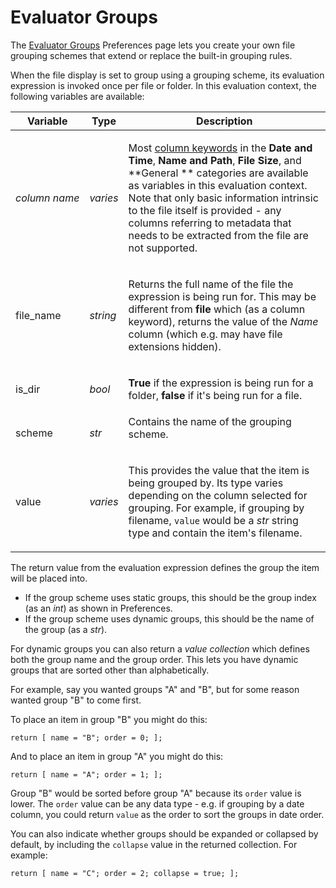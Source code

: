 # Evaluator Groups

The [Evaluator Groups](/Manual/preferences/preferences_categories/file_display_columns/evaluator_groups.md) Preferences page lets you create your own file grouping schemes that extend or replace the built-in grouping rules.

When the file display is set to group using a grouping scheme, its evaluation expression is invoked once per file or folder. In this evaluation context, the following variables are available:

<table>
<thead><tr><th>
Variable</th><th>
Type</th><th>
Description
</th></tr></thead><tbody><tr><td>

<nobr>*column name*</nobr></td><td>

*varies*</td><td>

Most [column keywords](/Manual/reference/metadata_keywords/keywords_for_columns.md) in the **Date and Time**, **Name and Path**, **File Size**, and *\*General *\* categories are available as variables in this evaluation context. Note that only basic information intrinsic to the file itself is provided - any columns referring to metadata that needs to be extracted from the file are not supported.
</td></tr><tr><td>
file_name</td><td>

*string*</td><td>

Returns the full name of the file the expression is being run for. This may be different from **file** which (as a column keyword), returns the value of the *Name* column (which e.g. may have file extensions hidden).
</td></tr><tr><td>
is_dir</td><td>

*bool*</td><td>

**True** if the expression is being run for a folder, **false** if it's being run for a file.
</td></tr><tr><td>
scheme</td><td>

*str*</td><td>
Contains the name of the grouping scheme.
</td></tr><tr><td>
value</td><td>

*varies*</td><td>

This provides the value that the item is being grouped by. Its type varies depending on the column selected for grouping. For example, if grouping by filename, `value` would be a *str* string type and contain the item's filename.
</td></tr></tbody>
</table>

The return value from the evaluation expression defines the group the item will be placed into.

- If the group scheme uses static groups, this should be the group index (as an *int*) as shown in Preferences.
- If the group scheme uses dynamic groups, this should be the name of the group (as a *str*).

For dynamic groups you can also return a *value collection* which defines both the group name and the group order. This lets you have dynamic groups that are sorted other than alphabetically.

For example, say you wanted groups "A" and "B", but for some reason wanted group "B" to come first.

To place an item in group "B" you might do this:

    return [ name = "B"; order = 0; ];

And to place an item in group "A" you might do this:

    return [ name = "A"; order = 1; ];

Group "B" would be sorted before group "A" because its `order` value is lower. The `order` value can be any data type - e.g. if grouping by a date column, you could return `value` as the order to sort the groups in date order.

You can also indicate whether groups should be expanded or collapsed by default, by including the `collapse` value in the returned collection. For example:

    return [ name = "C"; order = 2; collapse = true; ];
